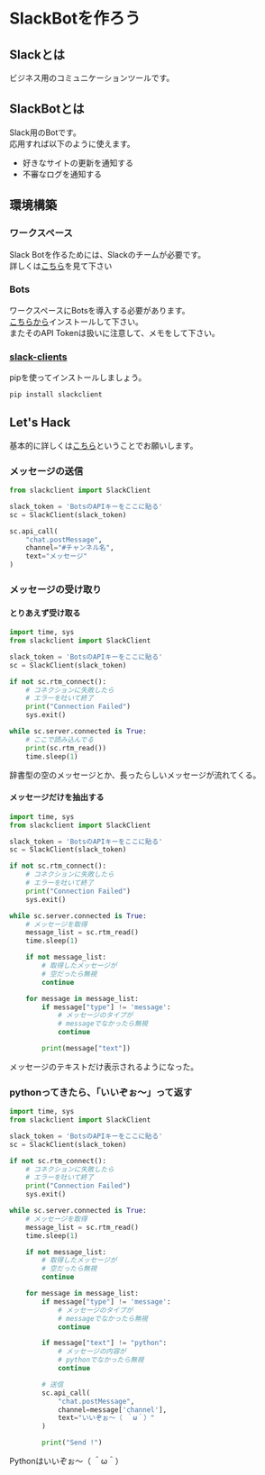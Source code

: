 # SlackBotを作ろう

## Slackとは
ビジネス用のコミュニケーションツールです。

## SlackBotとは
Slack用のBotです。  
応用すれば以下のように使えます。
* 好きなサイトの更新を通知する
* 不審なログを通知する

## 環境構築
### ワークスペース
Slack Botを作るためには、Slackのチームが必要です。  
詳しくは[こちら](https://get.slack.help/hc/ja/articles/206845317-Slack-%E3%83%AF%E3%83%BC%E3%82%AF%E3%82%B9%E3%83%9A%E3%83%BC%E3%82%B9%E3%82%92%E4%BD%9C%E6%88%90%E3%81%99%E3%82%8B)を見て下さい

### Bots
ワークスペースにBotsを導入する必要があります。  
[こちらから](https://tnct-dorm-net.slack.com/apps/A0F7YS25R-bots)インストールして下さい。  
またそのAPI Tokenは扱いに注意して、メモをして下さい。

### [slack-clients](https://github.com/slackapi/python-slackclient)
pipを使ってインストールしましょう。
```bat
pip install slackclient
```

## Let's Hack
基本的に詳しくは[こちら](https://github.com/slackapi/python-slackclient)ということでお願いします。  

### メッセージの送信

```py
from slackclient import SlackClient

slack_token = 'BotsのAPIキーをここに貼る'
sc = SlackClient(slack_token)

sc.api_call(
    "chat.postMessage",
    channel="#チャンネル名",
    text="メッセージ"
)

```

### メッセージの受け取り
#### とりあえず受け取る
```py
import time, sys
from slackclient import SlackClient

slack_token = 'BotsのAPIキーをここに貼る'
sc = SlackClient(slack_token)

if not sc.rtm_connect():
    # コネクションに失敗したら
    # エラーを吐いて終了
    print("Connection Failed")
    sys.exit()

while sc.server.connected is True:
    # ここで読み込んでる
    print(sc.rtm_read())
    time.sleep(1)
```

辞書型の空のメッセージとか、長ったらしいメッセージが流れてくる。

#### メッセージだけを抽出する
```py
import time, sys
from slackclient import SlackClient

slack_token = 'BotsのAPIキーをここに貼る'
sc = SlackClient(slack_token)

if not sc.rtm_connect():
    # コネクションに失敗したら
    # エラーを吐いて終了
    print("Connection Failed")
    sys.exit()

while sc.server.connected is True:
    # メッセージを取得
    message_list = sc.rtm_read()
    time.sleep(1)

    if not message_list:
        # 取得したメッセージが
        # 空だったら無視
        continue

    for message in message_list:
        if message["type"] != 'message':
            # メッセージのタイプが
            # messageでなかったら無視
            continue

        print(message["text"])
```

メッセージのテキストだけ表示されるようになった。


### pythonってきたら、「いいぞぉ〜」って返す

```py
import time, sys
from slackclient import SlackClient

slack_token = 'BotsのAPIキーをここに貼る'
sc = SlackClient(slack_token)

if not sc.rtm_connect():
    # コネクションに失敗したら
    # エラーを吐いて終了
    print("Connection Failed")
    sys.exit()

while sc.server.connected is True:
    # メッセージを取得
    message_list = sc.rtm_read()
    time.sleep(1)

    if not message_list:
        # 取得したメッセージが
        # 空だったら無視
        continue

    for message in message_list:
        if message["type"] != 'message':
            # メッセージのタイプが
            # messageでなかったら無視
            continue

        if message["text"] != "python":
            # メッセージの内容が
            # pythonでなかったら無視
            continue

        # 送信
        sc.api_call(
            "chat.postMessage",
            channel=message['channel'],
            text="いいぞぉ〜（ ＾ω＾）"
        )

        print("Send !")

```

Pythonはいいぞぉ〜（ ＾ω＾）
